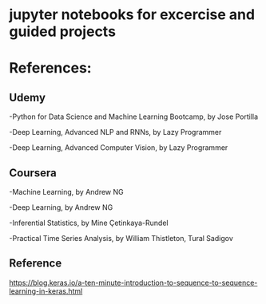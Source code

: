 
# jupyter notebooks for excercise and guided projects


# References:


## Udemy

-Python for Data Science and Machine Learning Bootcamp, by Jose Portilla

-Deep Learning, Advanced NLP and RNNs, by Lazy Programmer

-Deep Learning, Advanced Computer Vision, by Lazy Programmer



## Coursera

-Machine Learning, by Andrew NG

-Deep Learning, by Andrew NG

-Inferential Statistics, by Mine Çetinkaya-Rundel
  
-Practical Time Series Analysis, by William Thistleton, Tural Sadigov

## Reference

https://blog.keras.io/a-ten-minute-introduction-to-sequence-to-sequence-learning-in-keras.html
